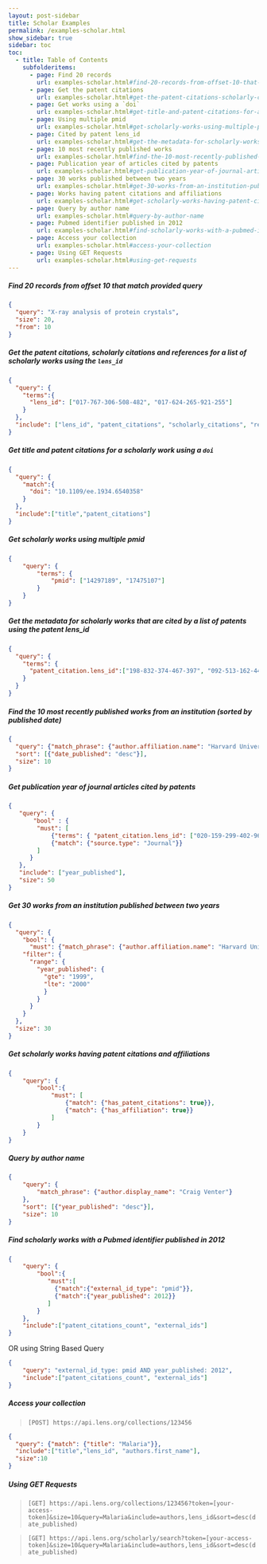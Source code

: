 ```yaml
---
layout: post-sidebar
title: Scholar Examples
permalink: /examples-scholar.html
show_sidebar: true
sidebar: toc
toc:
  - title: Table of Contents
    subfolderitems:
      - page: Find 20 records
        url: examples-scholar.html#find-20-records-from-offset-10-that-match-provided-query
      - page: Get the patent citations
        url: examples-scholar.html#get-the-patent-citations-scholarly-citations-and-references-for-a-list-of-scholarly-works-using-the-lens_id
      - page: Get works using a `doi`
        url: examples-scholar.html#get-title-and-patent-citations-for-a-scholarly-work-using-a-doi
      - page: Using multiple pmid
        url: examples-scholar.html#get-scholarly-works-using-multiple-pmid
      - page: Cited by patent lens_id
        url: examples-scholar.html#get-the-metadata-for-scholarly-works-that-are-cited-by-a-list-of-patents-using-the-patent-lens_id
      - page: 10 most recently published works
        url: examples-scholar.html#find-the-10-most-recently-published-works-from-an-institution-sorted-by-published-date
      - page: Publication year of articles cited by patents
        url: examples-scholar.html#get-publication-year-of-journal-articles-cited-by-patents
      - page: 30 works published between two years
        url: examples-scholar.html#get-30-works-from-an-institution-published-between-two-years
      - page: Works having patent citations and affiliations
        url: examples-scholar.html#get-scholarly-works-having-patent-citations-and-affiliations
      - page: Query by author name
        url: examples-scholar.html#query-by-author-name
      - page: Pubmed identifier published in 2012
        url: examples-scholar.html#find-scholarly-works-with-a-pubmed-identifier-published-in-2012
      - page: Access your collection
        url: examples-scholar.html#access-your-collection
      - page: Using GET Requests
        url: examples-scholar.html#using-get-requests
---
```


##### Find 20 records from offset 10 that match provided query
```json
{
  "query": "X-ray analysis of protein crystals",
  "size": 20,
  "from": 10
}
```

##### Get the patent citations, scholarly citations and references for a list of scholarly works using the `lens_id`
```json
{
  "query": {
    "terms":{
      "lens_id": ["017-767-306-508-482", "017-624-265-921-255"]
    }
  },
  "include": ["lens_id", "patent_citations", "scholarly_citations", "references"]
}
```

##### Get title and patent citations for a scholarly work using a `doi`
```json
{
  "query": {
    "match":{
      "doi": "10.1109/ee.1934.6540358"
    }
  },
  "include":["title","patent_citations"]
}
```

##### Get scholarly works using multiple pmid
```json
{
	"query": {
		"terms": {
			"pmid": ["14297189", "17475107"]
		}
	}
}
```

##### Get the metadata for scholarly works that are cited by a list of patents using the patent lens_id
```json
{
  "query": {
    "terms": {
      "patent_citation.lens_id":["198-832-374-467-397", "092-513-162-449-806"]
    }
  }
}
```

##### Find the 10 most recently published works from an institution (sorted by published date)

```json
{
  "query": {"match_phrase": {"author.affiliation.name": "Harvard University"}},
  "sort": [{"date_published": "desc"}],
  "size": 10
}
```

##### Get publication year of journal articles cited by patents
```json
{
   "query": {
       "bool" : {
        "must": [
            {"terms": { "patent_citation.lens_id": ["020-159-299-402-960", "014-680-767-794-441"]}},
            {"match": {"source.type": "Journal"}}
        ]
      }
   },
   "include": ["year_published"],
   "size": 50
}
```

##### Get 30 works from an institution published between two years
```json
{
  "query": {
    "bool": {
      "must": {"match_phrase": {"author.affiliation.name": "Harvard University"}},
    "filter": {
      "range": {
        "year_published": {
          "gte": "1999",
          "lte": "2000"
          }
        }
      }
    }
  },
  "size": 30
}
```

##### Get scholarly works having patent citations and affiliations
```json
{
    "query": {
        "bool":{
            "must": [
                {"match": {"has_patent_citations": true}},
                {"match": {"has_affiliation": true}}
            ]
        }
    }
}
```

##### Query by author name

```json
{
    "query": {
        "match_phrase": {"author.display_name": "Craig Venter"}
    },
    "sort": [{"year_published": "desc"}],
    "size": 10
}
```

##### Find scholarly works with a Pubmed identifier published in 2012
```json
{
    "query": {
        "bool":{
           "must":[
             {"match":{"external_id_type": "pmid"}},
             {"match":{"year_published": 2012}}
           ]
        }
    },
    "include":["patent_citations_count", "external_ids"]
}
```

OR using String Based Query

```json
{
    "query": "external_id_type: pmid AND year_published: 2012",
    "include":["patent_citations_count", "external_ids"]
}
```

##### Access your collection
> `[POST] https://api.lens.org/collections/123456`
```json
{
  "query": {"match": {"title": "Malaria"}},
  "include":["title","lens_id", "authors.first_name"],
  "size":10
}
```

##### Using GET Requests
> `[GET] https://api.lens.org/collections/123456?token=[your-access-token]&size=10&query=Malaria&include=authors,lens_id&sort=desc(date_published)`

> `[GET] https://api.lens.org/scholarly/search?token=[your-access-token]&size=10&query=Malaria&include=authors,lens_id&sort=desc(date_published)`
